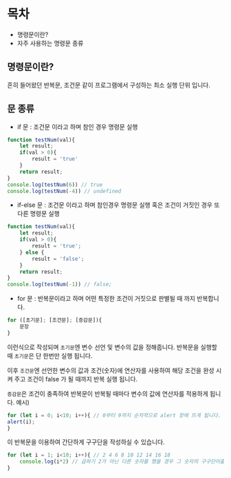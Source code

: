 # 목차
- 명령문이란?
- 자주 사용하는 명령문 종류

## 명령문이란?

흔히 들어왔던 반복문, 조건문 같이 프로그램에서 구성하는 최소 실행 단위 입니다.

## 문 종류

- if 문 : 조건문 이라고 하며 참인 경우 명령문 실행
```js
function testNum(val){
    let result;
    if(val > 0){
        result = 'true'
    }
    return result;
}
console.log(testNum(6)) // true
console.log(testNum(-4)) // undefined
```
- if-else 문 : 조건문 이라고 하며 참인경우 명령문 실행 혹은 조건이 거짓인 경우 또 다른 명령문 실행
```js
function testNum(val){
    let result;
    if(val > 0){
        result = 'true';
    } else {
        result = 'false';
    }
    return result;
}
console.log(testNum(-1)) // false;
```
- for 문 : 반복문이라고 하며 어떤 특정한 조건이 거짓으로 판별될 때 까지 반복합니다.
```js
for ([초기문]; [조건문]; [증감문]){
    문장
}
```
이런식으로 작성되며 `초기문`엔 변수 선언 및 변수의 값을 정해줍니다. 반복문을 실행할 때 `초기문`은 단 한번만 실행 됩니다.

이후 `조건문`엔 선언한 변수의 값과 조건(숫자)에 연산자를 사용하여 해당 조건을 완성 시켜 주고 조건이 false 가 될 때까지 반복 실행 됩니다. 

`증감문`은 조건이 충족하여 반복문이 반복될 때마다 변수의 값에 연산자를 적용하게 됩니다.
예시)
```js
for (let i = 0; i<10; i++){ // 0부터 9까지 순차적으로 alert 창에 뜨게 됩니다.
alert(i);
}
```
이 반복문을 이용하여 간단하게 구구단을 작성하실 수 있습니다.
```js
for (let i = 1; i<10; i++){ // 2 4 6 8 10 12 14 16 18
    console.log(i*2) // 곱하기 2가 아닌 다른 숫자를 했을 경우 그 숫자의 구구단이출력됩니다.
}
```
